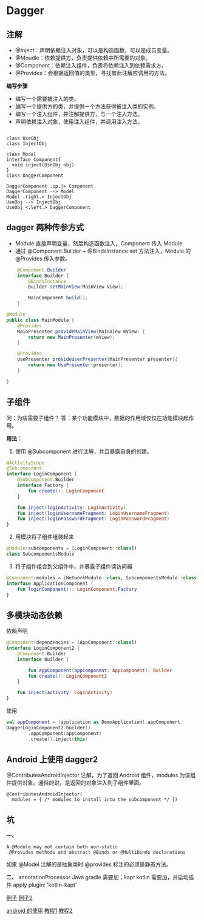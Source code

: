 # Dagger

## 注解

* @Inject：声明依赖注入对象，可以是构造函数，可以是成员变量。
* @Moudle：依赖提供方，负责提供依赖中所需要的对象。
* @Component：依赖注入组件，负责将依赖注入到依赖需求方。
* @Provides：会根据返回值的类型，寻找有此注解应调用的方法。




**编写步骤**
* 编写一个需要被注入的类。
* 编写一个提供方的类，并提供一个方法获得被注入类的实例。
* 编写一个注入组件，并注解提供方，与一个注入方法。
* 声明依赖注入对象，使用注入组件，并调用注入方法。

```plantuml

class UseObj
class InjectObj

class Model
interface Component{
  void inject(UseObj obj)
}
class DaggerComponent

DaggerComponent .up.|> Component
DaggerComponent --> Model
Model .right.> InjectObj
UseObj --> InjectObj
UseObj <.left.> DaggerComponent

```

## dagger 两种传参方式

* Module 直接声明变量，然后构造函数注入，Component 传入 Module
* 通过 @Component.Builder + @BindsInstance set 方法注入，Module 的  @Provides 传入参数。
```java
    @Component.Builder
    interface Builder {
        @BindsInstance
        Builder setMainView(MainView view);

        MainComponent build();
    }
```

```java
@Module
public class MainModule {
    @Provides
    MainPresenter provideMainView(MainView mView) {
        return new MainPresenter(mView);
    }

    @Provides
    UsePresenter provideUserPresenter(MainPresenter presenter){
        return new UsePresenter(presenter);
    }

}
```

## 子组件

问：为啥需要子组件？
答：某个功能模块中，数据的作用域仅仅在功能模块起作用。

**用法：**
1. 使用 @Subcomponent 进行注解，并且暴露自身的创建。


```kotlin
@ActivityScope
@Subcomponent
interface LoginComponent {
    @Subcomponent.Builder
    interface Factory {
        fun create(): LoginComponent
    }

    fun inject(loginActivity: LoginActivity)
    fun inject(loginUsernameFragment: LoginUsernameFragment)
    fun inject(loginPasswordFragment: LoginPasswordFragment)
}
```

2. 用模块将子组件组装起来

```kotlin
@Module(subcomponents = [LoginComponent::class])
class SubcomponentsModule
```

3. 将子组件组合到父组件中，并暴露子组件读访问器

```kotlin
@Component(modules = [NetworkModule::class, SubcomponentsModule::class])
interface ApplicationComponent {
    fun loginComponent(): LoginComponent.Factory
}
```

## 多模块动态依赖
依赖声明
```kotlin
@Component(dependencies = [AppComponent::class])
interface LoginComponent2 {
    @Component.Builder
    interface Builder {

        fun appComponent(appComponent: AppComponent): Builder
        fun create(): LoginComponent2
    }

    fun inject(activity: LoginActivity)
}
```
使用
```kotlin
val appComponent = (application as DemoApplication).appComponent
DaggerLoginComponent2.builder()
        .appComponent(appComponent)
        .create().inject(this)
```

## Android 上使用 dagger2

@ContributesAndroidInjector 注解，为了返回 Android 组件，modules 为该组件提供对象。通俗的说，是返回的对象注入到子组件里面。
```
@ContributesAndroidInjector(
  modules = { /* modules to install into the subcomponent */ })
```

## 坑

**一、**
```
A @Module may not contain both non-static
 @Provides methods and abstract @Binds or @Multibinds declarations
```
如果 @Model 注解的是抽象类时 @provides 标注的必须是静态方法。

**二、** annotationProcessor Java gradle 需要加；kapt kotlin 需要加，并启动插件 apply plugin: 'kotlin-kapt'




[例子](https://juejin.im/entry/5970a8175188254d1c7ab4b2)
[例子2](https://zhuanlan.zhihu.com/p/113124369)

[android 的使用](https://juejin.im/post/5cc7202fe51d456e31164a6c)
[教程1](https://juejin.im/post/5ba4b5a75188255c38535fa3)
[教程2](https://juejin.im/post/5a39f26df265da4324809685)
